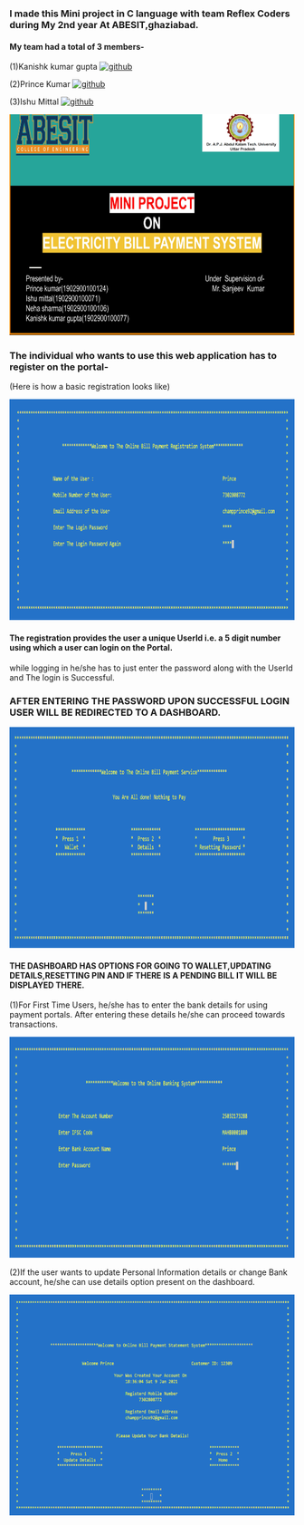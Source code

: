 ### I made this Mini project in C language with team Reflex Coders during My 2nd year At ABESIT,ghaziabad.
#### My team had a total of 3 members-
(1)Kanishk kumar gupta [<img src='https://cdn.jsdelivr.net/npm/simple-icons@3.0.1/icons/github.svg' alt='github' height='25'>](https://github.com/gkanishk44) 

(2)Prince Kumar [<img src='https://cdn.jsdelivr.net/npm/simple-icons@3.0.1/icons/github.svg' alt='github' height='25'>](https://github.com/Prince294) 

(3)Ishu Mittal [<img src='https://cdn.jsdelivr.net/npm/simple-icons@3.0.1/icons/github.svg' alt='github' height='25'>](https://github.com/ishumittal) 


<p align="center">
  <img width="700" height="390" src="https://github.com/gkanishk44/Electricity-bill-payment-Mini-Project-/blob/main/Images/dd.png">
</p>

### The individual who wants to use this web application has to register on the portal-
(Here is how a basic registration looks like)
<p align="center">
  <img width="700" height="390" src="https://github.com/gkanishk44/Electricity-bill-payment-Mini-Project-/blob/main/Images/2-Registration.png">
</p>

#### The registration provides the user a unique UserId i.e. a 5 digit number using which a user can login on the Portal.
while logging in he/she has to just enter the password along with the UserId and The login is Successful.

### AFTER ENTERING THE PASSWORD UPON SUCCESSFUL LOGIN USER WILL BE REDIRECTED TO A DASHBOARD.
<p align="center">
  <img width="700" height="390" src="https://github.com/gkanishk44/Electricity-bill-payment-Mini-Project-/blob/main/Images/5-Home.png">
</p>

#### THE DASHBOARD HAS OPTIONS FOR GOING TO WALLET,UPDATING DETAILS,RESETTING PIN AND IF THERE IS A PENDING BILL IT WILL BE DISPLAYED THERE.

(1)For First Time Users, he/she has to enter the bank details for using payment portals. After entering these details he/she can proceed towards transactions.

<p align="center">
  <img width="700" height="390" src="https://github.com/gkanishk44/Electricity-bill-payment-Mini-Project-/blob/main/Images/8-Bank.png">
</p>

(2)If the user wants to update Personal Information details or change Bank account, he/she can use details option present on the dashboard.
<p align="center">
  <img width="700" height="390" src="https://github.com/gkanishk44/Electricity-bill-payment-Mini-Project-/blob/main/Images/7-Detail.png">
</p>

    



